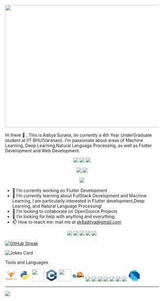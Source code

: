 <p align="center">
 <img  width="800" height="400" src="https://github.com/theadityasurana/theadityasurana/blob/master/social/yashs.gif">
</p>
 Hi there 👋  ,
This is Aditya Surana, Im currently a 4th Year UnderGraduate student at IIT BHU(Varanasi). I'm passionate about areas of Machine Learning, 
Deep Learning,Natural Language Processing, as well as Flutter Development and Web Development.




<p align="center"><a href="https://twitter.com/theadityasurana"><img src="https://img.shields.io/badge/twitter-%231DA1F2.svg?&style=for-the-badge&logo=twitter&logoColor=white" height=25></a> <a href="https://www.linkedin.com/in/adityasurana7/"><img src="https://img.shields.io/badge/linkedin-%230077B5.svg?&style=for-the-badge&logo=linkedin&logoColor=white" height=25></a> <a href="https://www.instagram.com/adityasurana7/"><img src="https://img.shields.io/badge/instagram-%23E4405F.svg?&style=for-the-badge&logo=instagram&logoColor=white" height=25></a> 
</p>

<p align=center>
  <a href="https://github.com/Terabyte17">
    <img src="https://badges.pufler.dev/visits/Terabyte17/theadityasurana?style=flat-square&color=black&logo=github">
  </a>
  <a href="https://github.com/theadityasurana?tab=repositories">
    <img src="https://badges.pufler.dev/repos/theadityasurana?style=flat-square&color=black&logo=github">
  </a>
</p>
<p align="center">
<a href="https://github.com/Terabyte17"><img src="https://img.shields.io/github/followers/theadityasurana?style=social"></a>
</p>

- 🔭 I’m currently working on Flutter Development
- 🌱 I’m currently learning about FullStack Development and Machine Learning, I am particularly interested in Flutter development,Deep Learning, and Natural Language Processing!
- 👯 I’m looking to collaborate on OpenSource Projects
- 🤔 I’m looking for help with anything and everything 
- 📫 How to reach me: mail me at sk8aditya@gmail.com

<p align="center">
<img src="https://img.shields.io/badge/MachineLearning-brown"> <img src="https://img.shields.io/badge/Deep Learning-green"> <img src="https://img.shields.io/badge/Flutter-red"> <img src="https://img.shields.io/badge/Natural Language Processing-magenta"> <img src="https://img.shields.io/badge/Web Development-yellow"> 
</p>

[![GitHub Streak](https://github-readme-streak-stats.herokuapp.com/?user=theadityasurana)](https://git.io/streak-stats)


![Jokes Card](https://readme-jokes.vercel.app/api)

 Tools and Languages

<img src="https://github.com/github/explore/raw/main/topics/tensorflow/tensorflow.png" width="40" height="40" /> <img src="https://github.com/github/explore/raw/main/topics/python/python.png" width="40" height="40" /> <img src="https://answers.ros.org/upfiles/14554624266871161.png" width="40" height="40" /> <img src="https://github.com/github/explore/raw/main/topics/cpp/cpp.png" width="40" height="40" />  <img src="https://www.gymlibrary.dev/_static/img/gym_logo_black.svg" width="40" height="40" /> <img src="https://github.com/github/explore/raw/main/topics/scikit-learn/scikit-learn.png" width="40" height="40" /> <img src="https://img.shields.io/badge/javascript%20-%23323330.svg?&style=for-the-badge&logo=javascript&logoColor=%23F7DF1E"/> <img src="https://img.shields.io/badge/html5%20-%23E34F26.svg?&style=for-the-badge&logo=html5&logoColor=white"/> <img src="https://img.shields.io/badge/css3%20-%231572B6.svg?&style=for-the-badge&logo=css3&logoColor=white"/> <img src="https://img.shields.io/badge/python%20-%2314354C.svg?&style=for-the-badge&logo=python&logoColor=white"/> <img src="https://img.shields.io/badge/c++%20-%2300599C.svg?&style=for-the-badge&logo=c%2B%2B&ogoColor=white"/> <img src="https://img.shields.io/badge/git%20-%23F05033.svg?&style=for-the-badge&logo=git&logoColor=white"/> <img src="https://img.shields.io/badge/github%20-%23121011.svg?&style=for-the-badge&logo=github&logoColor=white"/> <img src="https://github.com/github/explore/raw/main/topics/dart/dart.png" width="40" height="40" /> </code><hr/>

![](https://komarev.com/ghpvc/?username=theadityasurana)
